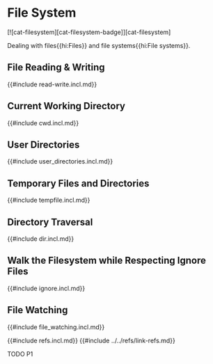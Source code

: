 # File System

[![cat-filesystem][cat-filesystem-badge]][cat-filesystem]

Dealing with files{{hi:Files}} and file systems{{hi:File systems}}.

## File Reading & Writing

{{#include read-write.incl.md}}

## Current Working Directory

{{#include cwd.incl.md}}

## User Directories

{{#include user_directories.incl.md}}

## Temporary Files and Directories

{{#include tempfile.incl.md}}

## Directory Traversal

{{#include dir.incl.md}}

## Walk the Filesystem while Respecting Ignore Files

{{#include ignore.incl.md}}

## File Watching

{{#include file_watching.incl.md}}

{{#include refs.incl.md}}
{{#include ../../refs/link-refs.md}}

<div class="hidden">
TODO P1
</div>
